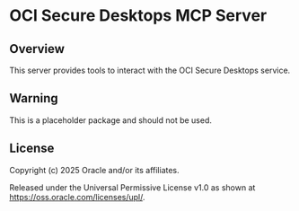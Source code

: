# OCI Secure Desktops MCP Server

## Overview
This server provides tools to interact with the OCI Secure Desktops service.

## Warning
This is a placeholder package and should not be used.

## License
Copyright (c) 2025 Oracle and/or its affiliates.

Released under the Universal Permissive License v1.0 as shown at
https://oss.oracle.com/licenses/upl/.
